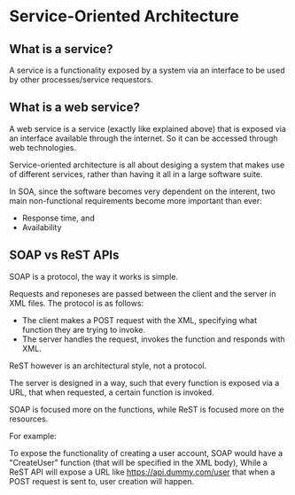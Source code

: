 # Service-Oriented Architecture

## What is a service?

A service is a functionality exposed by a system via an interface to be used by other processes/service requestors.

## What is a web service?

A web service is a service (exactly like explained above) that is exposed via an interface available through the internet.
So it can be accessed through web technologies.


Service-oriented architecture is all about desiging a system that makes use of different services, rather than 
having it all in a large software suite.

In SOA, since the software becomes very dependent on the interent, two main non-functional requirements become
more important than ever:

- Response time, and
- Availability

## SOAP vs ReST APIs

SOAP is a protocol, the way it works is simple.

Requests and reponeses are passed between the client and the server in XML files. The protocol is as follows:

- The client makes a POST request with the XML,
specifying what function they are trying to invoke.
- The server handles the request, invokes the function and responds with XML.


ReST however is an architectural style, not a protocol.

The server is designed in a way, such that every function
is exposed via a URL, that when requested, a certain function is invoked.

SOAP is focused more on the functions, while ReST is focused more on the resources.

For example:

To expose the functionality of creating a user account, SOAP would have a "CreateUser" function (that will be specified in the XML body), While a ReST API will expose a URL like https://api.dummy.com/user that when a POST request is sent to, user creation will happen.
